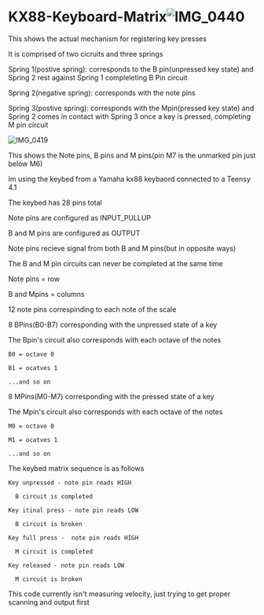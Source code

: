 # KX88-Keyboard-Matrix![IMG_0440](https://user-images.githubusercontent.com/132019719/235000816-0b0bb1fe-52ef-4dce-bb2a-5ab91f165012.jpg)
This shows the actual mechanism for registering key presses

It is comprised of two cicruits and three springs 

  Spring 1(postive spring): corresponds to the B pin(unpressed key state) and Spring 2 rest against Spring 1 compleleting B Pin circuit
  
  Spring 2(negative spring): corresponds with the note pins
  
  Spring 3(postive spring): corresponds with the Mpin(pressed key state) and Spring 2 comes in contact with Spring 3 once a key is pressed, completing M          pin circuit

![IMG_0419](https://user-images.githubusercontent.com/132019719/235001779-1d53a9ca-f931-4ad1-8358-647ad877a885.jpg)

This shows the Note pins, B pins and M pins(pin M7 is the unmarked pin just below M6)

Im using the keybed from a Yamaha kx88 keybaord connected to a Teensy 4.1

The keybed has 28 pins total

Note pins are configured as INPUT_PULLUP 

B and M pins are configured as OUTPUT

Note pins recieve signal from both B and M pins(but in opposite ways)

The B and M pin circuits can never be completed at the same time
    
Note pins = row

B and Mpins = columns 

12 note pins correspinding to each note of the scale

8 BPins(B0-B7) corresponding with the unpressed state of a key

The Bpin's circuit also corresponds with each octave of the notes

    B0 = octave 0
    
    B1 = ocatves 1
    
    ...and so on

8 MPins(M0-M7) corresponding with the pressed state of a key

The Mpin's circuit also corresponds with each octave of the notes


    M0 = octave 0
    
    M1 = ocatves 1
    
    ...and so on

The keybed matrix sequence is as follows 

    Key unpressed - note pin reads HIGH
    
      B circuit is completed
      
    Key itinal press - note pin reads LOW
    
      B circuit is broken
      
    Key full press -  note pin reads HIGH
    
      M circuit is completed 
      
    Key released - note pin reads LOW
    
      M circuit is broken

This code currently isn't measuring velocity, just trying to get proper scanning and output first
